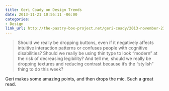 ```yaml
---
title: Geri Coady on Design Trends
date: 2013-11-21 10:56:11 -06:00
categories:
- Design
link_url: http://the-pastry-box-project.net/geri-coady/2013-november-21/
---
```


>Should we really be dropping buttons, even if it negatively affects intuitive interaction patterns or confuses people with cognitive disabilities? Should we really be using thin type to look “modern” at the risk of decreasing legibility? And tell me, should we really be dropping textures and reducing contrast because it’s the “stylish” thing to do this week?

Geri makes some amazing points, and then drops the mic. Such a great read.
